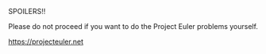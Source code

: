 SPOILERS!!

Please do not proceed if you want to do the Project Euler problems yourself.

https://projecteuler.net

